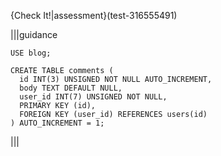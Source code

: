 {Check It!|assessment}(test-316555491)

|||guidance

`USE blog;`

```
CREATE TABLE comments (
  id INT(3) UNSIGNED NOT NULL AUTO_INCREMENT,
  body TEXT DEFAULT NULL,
  user_id INT(7) UNSIGNED NOT NULL,
  PRIMARY KEY (id),
  FOREIGN KEY (user_id) REFERENCES users(id)
) AUTO_INCREMENT = 1;
```

|||